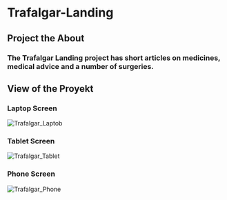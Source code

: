 # Trafalgar-Landing

## Project the About

### The Trafalgar Landing project has short articles on medicines, medical advice and a number of surgeries.

## View of the Proyekt

### Laptop Screen

![Trafalgar_Laptob](https://user-images.githubusercontent.com/126269066/234545169-5f8e696f-b2f0-440d-9e52-fb52c73cb4d2.jpg)

### Tablet Screen

![Trafalgar_Tablet](https://user-images.githubusercontent.com/126269066/234545388-dcc55950-2914-41d3-a8a0-7005f17d9f84.jpg)

### Phone Screen

![Trafalgar_Phone](https://user-images.githubusercontent.com/126269066/234545513-cd28c7bc-9d59-4f6d-ae8e-8e3f11b0d0d7.jpg)
